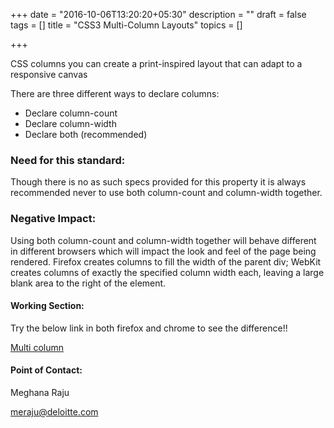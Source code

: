 +++
date = "2016-10-06T13:20:20+05:30"
description = ""
draft = false
tags = []
title = "CSS3 Multi-Column Layouts"
topics = []

+++


<p>CSS columns you can create a print-inspired layout  that can adapt to a responsive canvas</p>

<p> There are three different ways to declare columns:</p>

<ul>
  <li>Declare column-count</li>
  <li>Declare column-width</li>
  <li>Declare both (recommended)</li>
</ul>

<h3>Need for this standard:</h3>

<p>Though there is no as such specs provided for this property it is always recommended never to use both column-count and column-width together.</p>

<h3>Negative Impact:</h3>
Using both column-count and column-width together will behave different in different browsers which will impact the look and feel of the page being rendered.
Firefox creates  columns to fill the width of the parent div; WebKit creates columns of exactly the specified column width each, leaving a large blank area to the right of the element.



<h4>Working Section:</h4>

<p>Try the below link in both firefox and chrome to see the difference!!<p>
<a href="http://codepen.io/katydecorah/pen/39ea7b0f24b5806969dc4c275461c5b1">Multi column</a>



<h4>Point of Contact:</h4>

<p>Meghana Raju</p>
<a href="mailto:meraju@deloitte.com">meraju@deloitte.com</a>
